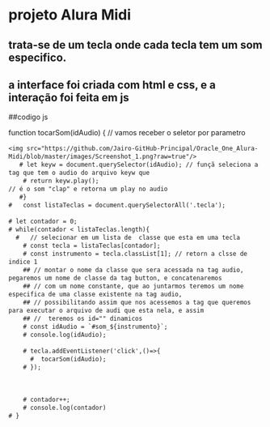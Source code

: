 # projeto Alura Midi

## trata-se de um tecla onde cada tecla tem um som especifico.
## a interface foi criada com html e css, e a interação foi feita em js

##codigo js

function tocarSom(idAudio) { // vamos receber o seletor por parametro

    <img src="https://github.com/Jairo-GitHub-Principal/Oracle_One_Alura-Midi/blob/master/images/Screenshot_1.png?raw=true"/>
       # let keyw = document.querySelector(idAudio); // funçã seleciona a tag que tem o audio do arquivo keyw que 
        # return keyw.play();                                                   // é o som "clap" e retorna um play no audio
       #}
    #   const listaTeclas = document.querySelectorAll('.tecla');
   
    # let contador = 0;
    # while(contador < listaTeclas.length){
      #   // selecionar em um lista de  classe que esta em uma tecla 
        # const tecla = listaTeclas[contador];
        # const instrumento = tecla.classList[1]; // retorn a clsse de indice 1  
        ## // montar o nome da classe que sera acessada na tag audio, pegaremos um nome de classe da tag button, e concatenaremos 
        ## // com um nome constante, que ao juntarmos teremos um nome especifica de uma classe existente na tag audio, 
        ## // possibilitando assim que nos acessemos a tag que queremos para executar o arquivo de audi que esta nela, e assim
        ## //  teremos os id="" dinamicos
        # const idAudio = `#som_${instrumento}`;
        # console.log(idAudio);
        
        # tecla.addEventListener('click',()=>{
          #  tocarSom(idAudio);
        # });
           
            
       
        # contador++;
        # console.log(contador)
    # }
